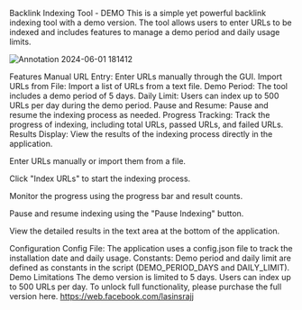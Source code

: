 Backlink Indexing Tool - DEMO
This is a simple yet powerful backlink indexing tool with a demo version. The tool allows users to enter URLs to be indexed and includes features to manage a demo period and daily usage limits.
 
 ![Annotation 2024-06-01 181412](https://github.com/lasinsraj/backlink-inedxing-tool-demo/assets/109415189/aeb2b350-655b-45c5-a513-f9d5e807fc2f)

 
Features
Manual URL Entry: Enter URLs manually through the GUI.
Import URLs from File: Import a list of URLs from a text file.
Demo Period: The tool includes a demo period of 5 days.
Daily Limit: Users can index up to 500 URLs per day during the demo period.
Pause and Resume: Pause and resume the indexing process as needed.
Progress Tracking: Track the progress of indexing, including total URLs, passed URLs, and failed URLs.
Results Display: View the results of the indexing process directly in the application.


Enter URLs manually or import them from a file.

Click "Index URLs" to start the indexing process.

Monitor the progress using the progress bar and result counts.

Pause and resume indexing using the "Pause Indexing" button.

View the detailed results in the text area at the bottom of the application.

Configuration
Config File: The application uses a config.json file to track the installation date and daily usage.
Constants: Demo period and daily limit are defined as constants in the script (DEMO_PERIOD_DAYS and DAILY_LIMIT).
Demo Limitations
The demo version is limited to 5 days.
Users can index up to 500 URLs per day.
To unlock full functionality, please purchase the full version here. https://web.facebook.com/lasinsrajj


